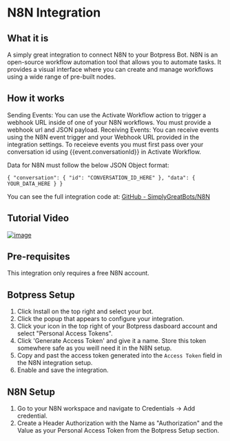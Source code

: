 # N8N Integration

## What it is

A simply great integration to connect N8N to your Botpress Bot. N8N is an open-source workflow automation tool that allows you to automate tasks. It provides a visual interface where you can create and manage workflows using a wide range of pre-built nodes.

## How it works

Sending Events:  You can use the Activate Workflow action to trigger a webhook URL inside of one of your N8N workflows. You must provide a webhook url and JSON payload.
Receiving Events: You can receive events using the N8N event trigger and your Webhook URL provided in the integration settings. To receieve events you must first pass over your conversation id using {{event.conversationId}} in Activate Workflow. 

Data for N8N must follow the below JSON Object format:

`{
    "conversation": {
        "id": "CONVERSATION_ID_HERE"
    },
    "data": {
        YOUR_DATA_HERE
    }
}`

You can see the full integration code at: [GitHub - SimplyGreatBots/N8N](https://github.com/SimplyGreatBots/n8n)

## Tutorial Video
[![image](https://i.imgur.com/DKOBmlR.png)](https://www.youtube.com/watch?v=8YApyJUIqJs)

## Pre-requisites

This integration only requires a free N8N account.

## Botpress Setup

1. Click Install on the top right and select your bot.
2. Click the popup that appears to configure your integration.
3. Click your icon in the top right of your Botpress dasboard account and select "Personal Access Tokens".
4. Click 'Generate Access Token' and give it a name. Store this token somewhere safe as you weill need it in the N8N setup.
5. Copy and past the access token generated into the `Access Token` field in the N8N integration setup.
6. Enable and save the integration.

## N8N Setup

1. Go to your N8N workspace and navigate to Credentials -> Add credential.
2. Create a Header Authorization with the Name as "Authorization" and the Value as your Personal Access Token from the Botpress Setup section.